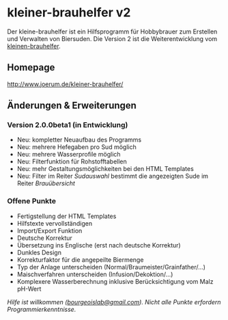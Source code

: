 # kleiner-brauhelfer v2
Der kleine-brauhelfer ist ein Hilfsprogramm für Hobbybrauer zum Erstellen und Verwalten von Biersuden. Die Version 2 ist die Weiterentwicklung vom [kleinen-brauhelfer](http://github.com/Gremmel/kleiner-brauhelfer).

## Homepage
http://www.joerum.de/kleiner-brauhelfer/

## Änderungen & Erweiterungen
### Version 2.0.0beta1 (in Entwicklung)
- Neu: kompletter Neuaufbau des Programms
- Neu: mehrere Hefegaben pro Sud möglich
- Neu: mehrere Wasserprofile möglich
- Neu: Filterfunktion für Rohstofftabellen 
- Neu: mehr Gestaltungsmöglichkeiten bei den HTML Templates
- Neu: Filter im Reiter *Sudauswahl* bestimmt die angezeigten Sude im Reiter *Brauübersicht*

### Offene Punkte
- Fertigstellung der HTML Templates
- Hilfstexte vervollständigen
- Import/Export Funktion
- Deutsche Korrektur
- Übersetzung ins Englische (erst nach deutsche Korrektur)
- Dunkles Design
- Korrekturfaktor für die angepeilte Biermenge
- Typ der Anlage unterscheiden (Normal/Braumeister/Grainfather/...)
- Maischverfahren unterscheiden (Infusion/Dekoktion/...)
- Komplexere Wasserberechnung inklusive Berücksichtigung vom Malz pH-Wert

*Hilfe ist willkommen (bourgeoislab@gmail.com). Nicht alle Punkte erfordern Programmierkenntnisse.*
